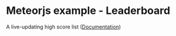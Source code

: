 
# Meteorjs example - Leaderboard

  A live-updating high score list ([Documentation](http://meteor.com/examples/leaderboard))
  